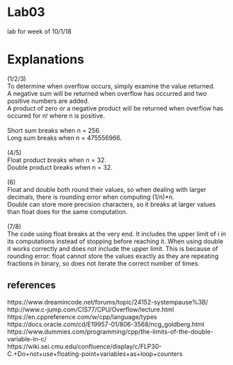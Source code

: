 # Lab03
lab for week of 10/1/18
<h1>Explanations</h1>
(1/2/3)
<br>
To determine when overflow occurs, simply examine the value returned.
<br>
A negative sum will be returned when overflow has occurred and two positive numbers are added. 
<br>
A product of zero or a negative product will be returned when overflow has occured for n! where n is positive.
<br><br>
Short sum breaks when n = 256.
<br>
Long sum breaks when n = 475556966.
<br><br>
(4/5)
<br>
Float product breaks when n = 32.
<br>
Double product breaks when n = 32.
<br><br>
(6)
<br>
Float and double both round their values, so when dealing with larger decimals, there is rounding error when computing (1/n)*n.
<br>
Double can store more precision characters, so it breaks at larger values than float does for the same computation.
<br><br>
(7/8)
<br>
The code using float breaks at the very end. It includes the upper limit of i in its computations instead of stopping before reaching it. When using double it works correctly and does not include the upper limit. This is because of rounding error: float cannot store the values exactly as they are repeating fractions in binary, so does not iterate the correct number of times.
<br>
<h2>references</h2>
https://www.dreamincode.net/forums/topic/24152-systempause%3B/
<br>
http://www.c-jump.com/CIS77/CPU/Overflow/lecture.html
<br>
https://en.cppreference.com/w/cpp/language/types
<br>
https://docs.oracle.com/cd/E19957-01/806-3568/ncg_goldberg.html
<br>
https://www.dummies.com/programming/cpp/the-limits-of-the-double-variable-in-c/
<br>
https://wiki.sei.cmu.edu/confluence/display/c/FLP30-C.+Do+not+use+floating-point+variables+as+loop+counters
<br>
